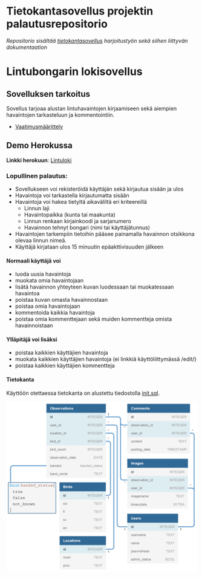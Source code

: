 # Tietokantasovellus projektin palautusrepositorio

_Repositorio sisältää [tietokantasovellus](https://hy-tsoha.github.io/materiaali/) harjoitustyön sekä siihen liittyvän dokumentaation_

# Lintubongarin lokisovellus

## Sovelluksen tarkoitus

Sovellus tarjoaa alustan lintuhavaintojen kirjaamiseen sekä aiempien havaintojen tarkasteluun ja kommentointiin.
- [Vaatimusmäärittely](/documentation/requirements.md)

## Demo Herokussa

**Linkki herokuun**: [Lintuloki](https://lintuloki.herokuapp.com/)

### Lopullinen palautus:

- Sovellukseen voi rekisteröidä käyttäjän sekä kirjautua sisään ja ulos
- Havaintoja voi tarkastella kirjautumatta sisään
- Havaintoja voi hakea tietyltä aikaväliltä eri kriteereillä
  - Linnun laji
  - Havaintopaikka (kunta tai maakunta)
  - Linnun renkaan kirjainkoodi ja sarjanumero
  - Havainnon tehnyt bongari (nimi tai käyttäjätunnus)
- Havaintojen tarkempiin tietoihin pääsee painamalla havainnon otsikkona olevaa linnun nimeä.
- Käyttäjä kirjataan ulos 15 minuutin epäakttivisuuden jälkeen

#### Normaali käyttäjä voi

- luoda uusia havaintoja
- muokata omia havaintojaan
- lisätä havainnon yhteyteen kuvan luodessaan tai muokatessaan havaintoa
- poistaa kuvan omasta havainnostaan
- poistaa omia havaintojaan
- kommentoida kaikkia havaintoja
- poistaa omia kommenttejaan sekä muiden kommentteja omista havainnoistaan

#### Ylläpitäjä voi lisäksi

- poistaa kaikkien käyttäjien havaintoja
- muokata kaikkien käyttäjien havaintoja (ei linkkiä käyttöliittymässä /edit/<id>)
- poistaa kaikkien käyttäjien kommentteja

#### Tietokanta

Käyttöön otettaessa tietokanta on alustettu tiedostolla [init.sql](/documentation/db/init.sql).

![dbdiagram.png](/documentation/db/dbdiagram.png)
